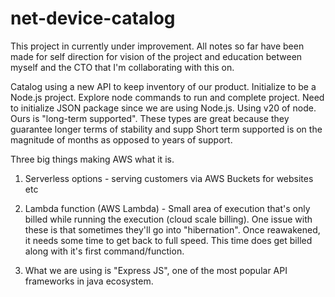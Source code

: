 # net-device-catalog
This project in currently under improvement. All notes so far have been made for self direction for vision of the project
and education between myself and the CTO that I'm collaborating with this on. 


Catalog using a new API to keep inventory of our product.
Initialize to be a Node.js project. Explore node commands to run and complete project.
Need to initialize JSON package since we are using Node.js.
Using v20 of node. Ours is "long-term supported". These types are great because they guarantee longer terms of stability and supp
Short term supported is on the magnitude of months as opposed to years of support.

Three big things making AWS what it is. 
1. Serverless options - serving customers via AWS Buckets for websites etc

2. Lambda function (AWS Lambda) - Small area of execution that's only billed while running the execution (cloud scale billing).
   One issue with these is that sometimes they'll go into "hibernation". Once reawakened, it needs some time to get back to full 
   speed. This time does get billed along with it's first command/function.

3. What we are using is "Express JS", one of the most popular API frameworks in java ecosystem. 
